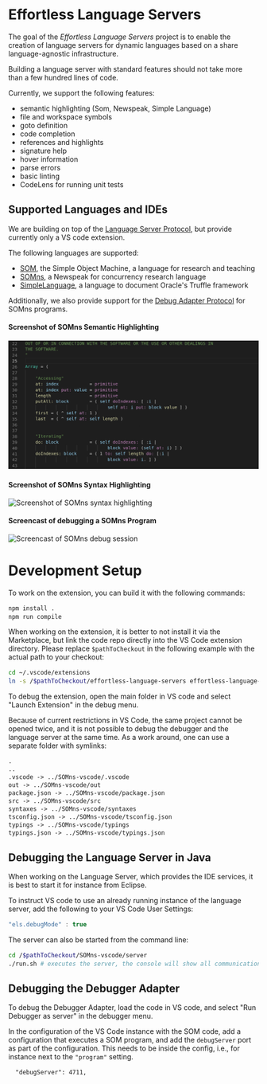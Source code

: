 # Effortless Language Servers

The goal of the *Effortless Language Servers* project is to
enable the creation of language servers for dynamic languages
based on a share language-agnostic infrastructure.

Building a language server with standard features should not take
more than a few hundred lines of code.

Currently, we support the following features:

 - semantic highlighting (Som, Newspeak, Simple Language)
 - file and workspace symbols
 - goto definition
 - code completion
 - references and highlights
 - signature help
 - hover information
 - parse errors
 - basic linting
 - CodeLens for running unit tests

## Supported Languages and IDEs

We are building on top of the [Language Server Protocol](https://github.com/Microsoft/language-server-protocol),
but provide currently only a VS code extension.

The following languages are supported:

 - [SOM], the Simple Object Machine, a language for research and teaching
 - [SOMns], a Newspeak for concurrency research language
 - [SimpleLanguage], a language to document Oracle's Truffle framework

Additionally, we also provide support for the [Debug Adapter Protocol](https://microsoft.github.io/debug-adapter-protocol/) for SOMns programs.

#### Screenshot of SOMns Semantic Highlighting

![Screencast of SOMns Semantic Highlighting](https://raw.githubusercontent.com/HumphreyHCB/SOMns-vscode/master/resources/SomHighlighting.PNG)


#### Screenshot of SOMns Syntax Highlighting


![Screenshot of SOMns syntax highlighting](https://som-st.github.io/images/vscode-somns-syntax-highlighting.png)

#### Screencast of debugging a SOMns Program

![Screencast of SOMns debug session](https://som-st.github.io/images/vscode-somns-debugger.gif)


# Development Setup

To work on the extension, you can build it with the following commands:

```bash
npm install .
npm run compile
```

When working on the extension, it is better to not install it via the
Marketplace, but link the code repo directly into the VS Code extension
directory. Please replace `$pathToCheckout` in the following example with the actual
path to your checkout:

```bash
cd ~/.vscode/extensions
ln -s /$pathToCheckout/effortless-language-servers effortless-language-servers
```

To debug the extension, open the main folder in VS code and select
"Launch Extension" in the debug menu.

Because of current restrictions in VS Code, the same project cannot be opened
twice, and it is not possible to debug the debugger and the language server at
the same time. As a work around, one can use a separate folder with symlinks:

```
.
..
.vscode -> ../SOMns-vscode/.vscode
out -> ../SOMns-vscode/out
package.json -> ../SOMns-vscode/package.json
src -> ../SOMns-vscode/src
syntaxes -> ../SOMns-vscode/syntaxes
tsconfig.json -> ../SOMns-vscode/tsconfig.json
typings -> ../SOMns-vscode/typings
typings.json -> ../SOMns-vscode/typings.json
```

## Debugging the Language Server in Java

When working on the Language Server, which provides the IDE services, it is best
to start it for instance from Eclipse.

To instruct VS code to use an already running instance of the language server,
add the following to your VS Code User Settings:

```JavaScript
"els.debugMode" : true
```

The server can also be started from the command line:

```bash
cd /$pathToCheckout/SOMns-vscode/server
./run.sh # executes the server, the console will show all communication
```

## Debugging the Debugger Adapter

To debug the Debugger Adapter, load the code in VS code, and select "Run Debugger as server" in the debugger menu.

In the configuration of the VS Code instance with the SOM code, add a
configuration that executes a SOM program, and add the `debugServer` port
as part of the configuration. This needs to be inside the config, i.e., for
instance next to the `"program"` setting.

```
  "debugServer": 4711,
```


[SOMns]: https://github.com/smarr/SOMns
[SOM]: https://som-st.github.io
[SimpleLanguage]: https://github.com/graalvm/simplelanguage
